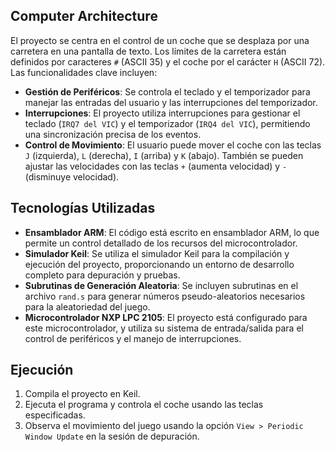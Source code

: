 ## Computer Architecture

El proyecto se centra en el control de un coche que se desplaza por una carretera en una pantalla de texto. Los límites de la carretera están definidos por caracteres `#` (ASCII 35) y el coche por el carácter `H` (ASCII 72). Las funcionalidades clave incluyen:

- **Gestión de Periféricos**: Se controla el teclado y el temporizador para manejar las entradas del usuario y las interrupciones del temporizador.
- **Interrupciones**: El proyecto utiliza interrupciones para gestionar el teclado (`IRQ7 del VIC`) y el temporizador (`IRQ4 del VIC`), permitiendo una sincronización precisa de los eventos.
- **Control de Movimiento**: El usuario puede mover el coche con las teclas `J` (izquierda), `L` (derecha), `I` (arriba) y `K` (abajo). También se pueden ajustar las velocidades con las teclas `+` (aumenta velocidad) y `-` (disminuye velocidad).

## Tecnologías Utilizadas

- **Ensamblador ARM**: El código está escrito en ensamblador ARM, lo que permite un control detallado de los recursos del microcontrolador.
- **Simulador Keil**: Se utiliza el simulador Keil para la compilación y ejecución del proyecto, proporcionando un entorno de desarrollo completo para depuración y pruebas.
- **Subrutinas de Generación Aleatoria**: Se incluyen subrutinas en el archivo `rand.s` para generar números pseudo-aleatorios necesarios para la aleatoriedad del juego.
- **Microcontrolador NXP LPC 2105**: El proyecto está configurado para este microcontrolador, y utiliza su sistema de entrada/salida para el control de periféricos y el manejo de interrupciones.

## Ejecución

1. Compila el proyecto en Keil.
2. Ejecuta el programa y controla el coche usando las teclas especificadas.
3. Observa el movimiento del juego usando la opción `View > Periodic Window Update` en la sesión de depuración.


